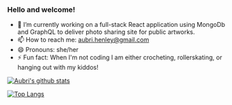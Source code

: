 ### Hello and welcome!

<!--
**aubrihenley/aubrihenley** is a ✨ _special_ ✨ repository because its `README.md` (this file) appears on your GitHub profile.-->

- 🔭 I’m currently working on a full-stack React application using MongoDb and GraphQL to deliver photo sharing site for public artworks.
- 📫 How to reach me: aubri.henley@gmail.com
- 😄 Pronouns: she/her
- ⚡ Fun fact: When I'm not coding I am either crocheting, rollerskating, or hanging out with my kiddos!



[![Aubri's github stats](https://github-readme-stats.vercel.app/api?username=aubrihenley&count_private=true&show_icons=true&theme=radical&hide_rank=false)](https://github.com/anuraghazra/github-readme-stats)

[![Top Langs](https://github-readme-stats.vercel.app/api/top-langs/?username=aubrihenley)](https://github.com/anuraghazra/github-readme-stats)
